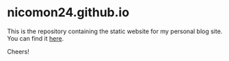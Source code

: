# nicomon24.github.io
This is the repository containing the static website for my personal blog site.
You can find it [here](http://www.google.com).

Cheers!
